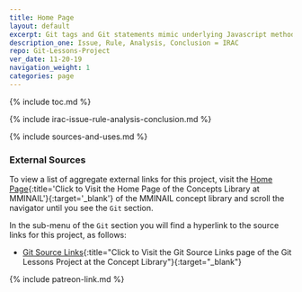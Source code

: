 ```yaml
---
title: Home Page
layout: default
excerpt: Git tags and Git statements mimic underlying Javascript methods ...
description_one: Issue, Rule, Analysis, Conclusion = IRAC
repo: Git-Lessons-Project
ver_date: 11-20-19
navigation_weight: 1
categories: page
---
```

{% include toc.md %}

{% include irac-issue-rule-analysis-conclusion.md %}

{% include sources-and-uses.md %}

### External Sources

To view a list of aggregate external links for this project, visit the [Home Page](https://mminail.github.io/){:title='Click to Visit the Home Page of the Concepts Library at MMINAIL'}{:target='_blank'} of the MMINAIL concept library and scroll the navigator until you see the `Git` section.

In the sub-menu of the `Git` section you will find a hyperlink to the source links for this project, as follows:

- [Git Source Links](https://mminail.github.io/Git/Git-Source-Links.htm){:title="Click to Visit the Git Source Links page of the Git Lessons Project at the Concept Library"}{:target="_blank"}

{% include patreon-link.md %}
